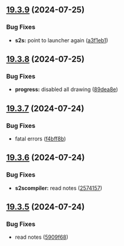 ## [19.3.9](https://github.com/Torwent/WaspLib/compare/v19.3.8...v19.3.9) (2024-07-25)


### Bug Fixes

* **s2s:** point to launcher again ([a3f1eb1](https://github.com/Torwent/WaspLib/commit/a3f1eb158d6605f1d5d98a98565e998d239375a4))



## [19.3.8](https://github.com/Torwent/WaspLib/compare/v19.3.7...v19.3.8) (2024-07-25)


### Bug Fixes

* **progress:** disabled all drawing ([89dea8e](https://github.com/Torwent/WaspLib/commit/89dea8efb67114d5e54f27563f893d6fd709f3cd))



## [19.3.7](https://github.com/Torwent/WaspLib/compare/v19.3.6...v19.3.7) (2024-07-24)


### Bug Fixes

* fatal errors ([f4bff8b](https://github.com/Torwent/WaspLib/commit/f4bff8b73c3929f1b5a5d9a124218c3b1e33a587))



## [19.3.6](https://github.com/Torwent/WaspLib/compare/v19.3.5...v19.3.6) (2024-07-24)


### Bug Fixes

* **s2scompiler:** read notes ([2574157](https://github.com/Torwent/WaspLib/commit/257415789d75f371e85c1e7a271a6a623242493f))



## [19.3.5](https://github.com/Torwent/WaspLib/compare/v19.3.4...v19.3.5) (2024-07-24)


### Bug Fixes

* read notes ([5909f68](https://github.com/Torwent/WaspLib/commit/5909f68a58239a767158e6ac2a7b66046e28cda2))



